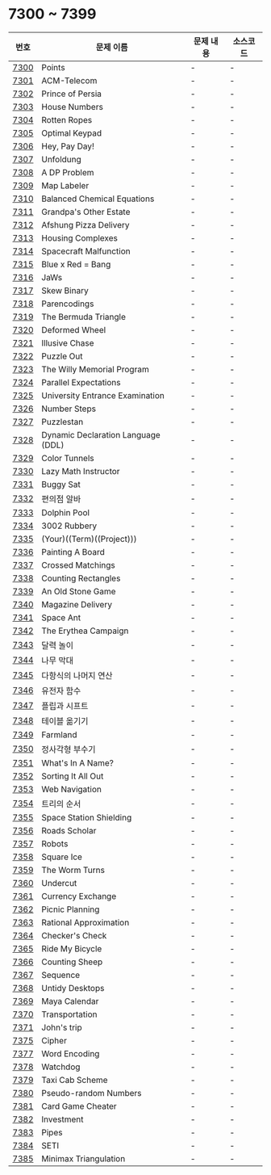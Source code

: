 # 7300 ~ 7399

번호 | 문제 이름 | 문제 내용 | 소스코드
--- | --- | --- | ---
[7300](https://www.acmicpc.net/problem/7300) | Points | - | -
[7301](https://www.acmicpc.net/problem/7301) | ACM-Telecom | - | -
[7302](https://www.acmicpc.net/problem/7302) | Prince of Persia | - | -
[7303](https://www.acmicpc.net/problem/7303) | House Numbers | - | -
[7304](https://www.acmicpc.net/problem/7304) | Rotten Ropes | - | -
[7305](https://www.acmicpc.net/problem/7305) | Optimal Keypad | - | -
[7306](https://www.acmicpc.net/problem/7306) | Hey, Pay Day! | - | -
[7307](https://www.acmicpc.net/problem/7307) | Unfoldung | - | -
[7308](https://www.acmicpc.net/problem/7308) | A DP Problem | - | -
[7309](https://www.acmicpc.net/problem/7309) | Map Labeler | - | -
[7310](https://www.acmicpc.net/problem/7310) | Balanced Chemical Equations | - | -
[7311](https://www.acmicpc.net/problem/7311) | Grandpa's Other Estate | - | -
[7312](https://www.acmicpc.net/problem/7312) | Afshung Pizza Delivery | - | -
[7313](https://www.acmicpc.net/problem/7313) | Housing Complexes | - | -
[7314](https://www.acmicpc.net/problem/7314) | Spacecraft Malfunction | - | -
[7315](https://www.acmicpc.net/problem/7315) | Blue x Red = Bang | - | -
[7316](https://www.acmicpc.net/problem/7316) | JaWs | - | -
[7317](https://www.acmicpc.net/problem/7317) | Skew Binary | - | -
[7318](https://www.acmicpc.net/problem/7318) | Parencodings | - | -
[7319](https://www.acmicpc.net/problem/7319) | The Bermuda Triangle | - | -
[7320](https://www.acmicpc.net/problem/7320) | Deformed Wheel | - | -
[7321](https://www.acmicpc.net/problem/7321) | Illusive Chase | - | -
[7322](https://www.acmicpc.net/problem/7322) | Puzzle Out | - | -
[7323](https://www.acmicpc.net/problem/7323) | The Willy Memorial Program | - | -
[7324](https://www.acmicpc.net/problem/7324) | Parallel Expectations | - | -
[7325](https://www.acmicpc.net/problem/7325) | University Entrance Examination | - | -
[7326](https://www.acmicpc.net/problem/7326) | Number Steps | - | -
[7327](https://www.acmicpc.net/problem/7327) | Puzzlestan | - | -
[7328](https://www.acmicpc.net/problem/7328) | Dynamic Declaration Language (DDL) | - | -
[7329](https://www.acmicpc.net/problem/7329) | Color Tunnels | - | -
[7330](https://www.acmicpc.net/problem/7330) | Lazy Math Instructor | - | -
[7331](https://www.acmicpc.net/problem/7331) | Buggy Sat | - | -
[7332](https://www.acmicpc.net/problem/7332) | 편의점 알바 | - | -
[7333](https://www.acmicpc.net/problem/7333) | Dolphin Pool | - | -
[7334](https://www.acmicpc.net/problem/7334) | 3002 Rubbery | - | -
[7335](https://www.acmicpc.net/problem/7335) | (Your)((Term)((Project))) | - | -
[7336](https://www.acmicpc.net/problem/7336) | Painting A Board | - | -
[7337](https://www.acmicpc.net/problem/7337) | Crossed Matchings | - | -
[7338](https://www.acmicpc.net/problem/7338) | Counting Rectangles | - | -
[7339](https://www.acmicpc.net/problem/7339) | An Old Stone Game | - | -
[7340](https://www.acmicpc.net/problem/7340) | Magazine Delivery | - | -
[7341](https://www.acmicpc.net/problem/7341) | Space Ant | - | -
[7342](https://www.acmicpc.net/problem/7342) | The Erythea Campaign | - | -
[7343](https://www.acmicpc.net/problem/7343) | 달력 놀이 | - | -
[7344](https://www.acmicpc.net/problem/7344) | 나무 막대 | - | -
[7345](https://www.acmicpc.net/problem/7345) | 다항식의 나머지 연산 | - | -
[7346](https://www.acmicpc.net/problem/7346) | 유전자 함수 | - | -
[7347](https://www.acmicpc.net/problem/7347) | 플립과 시프트 | - | -
[7348](https://www.acmicpc.net/problem/7348) | 테이블 옮기기 | - | -
[7349](https://www.acmicpc.net/problem/7349) | Farmland | - | -
[7350](https://www.acmicpc.net/problem/7350) | 정사각형 부수기 | - | -
[7351](https://www.acmicpc.net/problem/7351) | What's In A Name? | - | -
[7352](https://www.acmicpc.net/problem/7352) | Sorting It All Out | - | -
[7353](https://www.acmicpc.net/problem/7353) | Web Navigation | - | -
[7354](https://www.acmicpc.net/problem/7354) | 트리의 순서 | - | -
[7355](https://www.acmicpc.net/problem/7355) | Space Station Shielding | - | -
[7356](https://www.acmicpc.net/problem/7356) | Roads Scholar | - | -
[7357](https://www.acmicpc.net/problem/7357) | Robots | - | -
[7358](https://www.acmicpc.net/problem/7358) | Square Ice | - | -
[7359](https://www.acmicpc.net/problem/7359) | The Worm Turns | - | -
[7360](https://www.acmicpc.net/problem/7360) | Undercut | - | -
[7361](https://www.acmicpc.net/problem/7361) | Currency Exchange | - | -
[7362](https://www.acmicpc.net/problem/7362) | Picnic Planning | - | -
[7363](https://www.acmicpc.net/problem/7363) | Rational Approximation | - | -
[7364](https://www.acmicpc.net/problem/7364) | Checker's Check | - | -
[7365](https://www.acmicpc.net/problem/7365) | Ride My Bicycle | - | -
[7366](https://www.acmicpc.net/problem/7366) | Counting Sheep | - | -
[7367](https://www.acmicpc.net/problem/7367) | Sequence | - | -
[7368](https://www.acmicpc.net/problem/7368) | Untidy Desktops | - | -
[7369](https://www.acmicpc.net/problem/7369) | Maya Calendar | - | -
[7370](https://www.acmicpc.net/problem/7370) | Transportation | - | -
[7371](https://www.acmicpc.net/problem/7371) | John's trip | - | -
[7375](https://www.acmicpc.net/problem/7375) | Cipher | - | -
[7377](https://www.acmicpc.net/problem/7377) | Word Encoding | - | -
[7378](https://www.acmicpc.net/problem/7378) | Watchdog | - | -
[7379](https://www.acmicpc.net/problem/7379) | Taxi Cab Scheme | - | -
[7380](https://www.acmicpc.net/problem/7380) | Pseudo-random Numbers | - | -
[7381](https://www.acmicpc.net/problem/7381) | Card Game Cheater | - | -
[7382](https://www.acmicpc.net/problem/7382) | Investment | - | -
[7383](https://www.acmicpc.net/problem/7383) | Pipes | - | -
[7384](https://www.acmicpc.net/problem/7384) | SETI | - | -
[7385](https://www.acmicpc.net/problem/7385) | Minimax Triangulation | - | -
